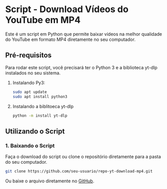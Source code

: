 # Script - Download Vídeos do YouTube em MP4

Este é um script em Python que permite baixar vídeos na melhor qualidade do YouTube em formato MP4 diretamente no seu computador.

## Pré-requisitos
Para rodar este script, você precisará ter o Python 3 e a biblioteca yt-dlp instalados no seu sistema.

1. Instalando Py3:
   ```bash
   sudo apt update
   sudo apt install python3

2. Instalando a biblitoeca yt-dlp
   ```bash
   python -m install yt-dlp

## Utilizando o Script

### 1. Baixando o Script

Faça o download do script ou clone o repositório diretamente para a pasta do seu computador.

```bash
git clone https://github.com/seu-usuario/repo-yt-download-mp4.git
```

Ou baixe o arquivo diretamente no [GitHub](https://github.com/junio-alexandre/repo-yt-download-mp4).


